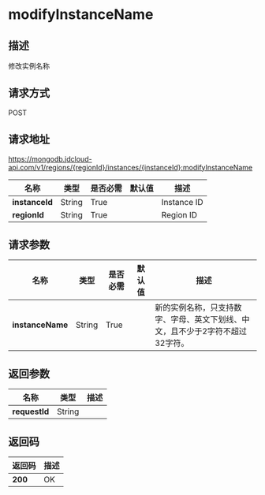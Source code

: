 # modifyInstanceName


## 描述
修改实例名称

## 请求方式
POST

## 请求地址
https://mongodb.jdcloud-api.com/v1/regions/{regionId}/instances/{instanceId}:modifyInstanceName

|名称|类型|是否必需|默认值|描述|
|---|---|---|---|---|
|**instanceId**|String|True||Instance ID|
|**regionId**|String|True||Region ID|

## 请求参数
|名称|类型|是否必需|默认值|描述|
|---|---|---|---|---|
|**instanceName**|String|True||新的实例名称，只支持数字、字母、英文下划线、中文，且不少于2字符不超过32字符。|


## 返回参数
|名称|类型|描述|
|---|---|---|
|**requestId**|String||



## 返回码
|返回码|描述|
|---|---|
|**200**|OK|
